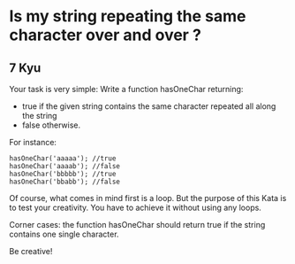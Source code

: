 # Is my string repeating the same character over and over ?
## 7 Kyu

Your task is very simple:
Write a function hasOneChar returning:
- true if the given string contains the same character repeated all along the string
- false otherwise.

For instance:
```
hasOneChar('aaaaa'); //true
hasOneChar('aaaab'); //false
hasOneChar('bbbbb'); //true
hasOneChar('bbabb'); //false
```
Of course, what comes in mind first is a loop. But the purpose of this Kata is to test your creativity.
You have to achieve it without using any loops.

Corner cases: the function hasOneChar should return true if the string contains one single character.

Be creative!
